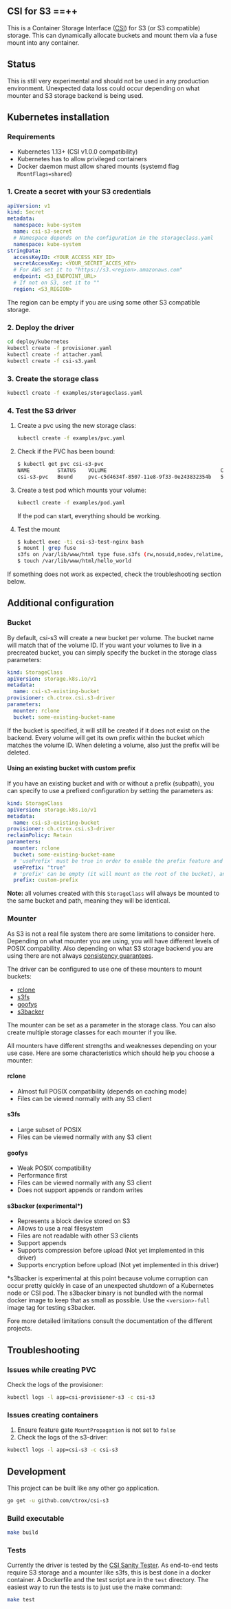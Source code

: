## CSI for S3 ==++
  
This is a Container Storage Interface ([CSI](https://github.com/container-storage-interface/spec/blob/master/spec.md)) for S3 (or S3 compatible) storage. This can dynamically allocate buckets and mount them via a fuse mount into any container.

## Status

This is still very experimental and should not be used in any production environment. Unexpected data loss could occur depending on what mounter and S3 storage backend is being used.

## Kubernetes installation

### Requirements

* Kubernetes 1.13+ (CSI v1.0.0 compatibility)
* Kubernetes has to allow privileged containers
* Docker daemon must allow shared mounts (systemd flag `MountFlags=shared`)

### 1. Create a secret with your S3 credentials

```yaml
apiVersion: v1
kind: Secret
metadata:
  namespace: kube-system
  name: csi-s3-secret
  # Namespace depends on the configuration in the storageclass.yaml
  namespace: kube-system
stringData:
  accessKeyID: <YOUR_ACCESS_KEY_ID>
  secretAccessKey: <YOUR_SECRET_ACCES_KEY>
  # For AWS set it to "https://s3.<region>.amazonaws.com"
  endpoint: <S3_ENDPOINT_URL>
  # If not on S3, set it to ""
  region: <S3_REGION>
```

The region can be empty if you are using some other S3 compatible storage.

### 2. Deploy the driver

```bash
cd deploy/kubernetes
kubectl create -f provisioner.yaml
kubectl create -f attacher.yaml
kubectl create -f csi-s3.yaml
```

### 3. Create the storage class

```bash
kubectl create -f examples/storageclass.yaml
```

### 4. Test the S3 driver

1. Create a pvc using the new storage class:

    ```bash
    kubectl create -f examples/pvc.yaml
    ```

1. Check if the PVC has been bound:

    ```bash
    $ kubectl get pvc csi-s3-pvc
    NAME         STATUS    VOLUME                                     CAPACITY   ACCESS MODES   STORAGECLASS   AGE
    csi-s3-pvc   Bound     pvc-c5d4634f-8507-11e8-9f33-0e243832354b   5Gi        RWO            csi-s3         9s
    ```

1. Create a test pod which mounts your volume:

    ```bash
    kubectl create -f examples/pod.yaml
    ```

    If the pod can start, everything should be working.

1. Test the mount

    ```bash
    $ kubectl exec -ti csi-s3-test-nginx bash
    $ mount | grep fuse
    s3fs on /var/lib/www/html type fuse.s3fs (rw,nosuid,nodev,relatime,user_id=0,group_id=0,allow_other)
    $ touch /var/lib/www/html/hello_world
    ```

If something does not work as expected, check the troubleshooting section below.

## Additional configuration

### Bucket

By default, csi-s3 will create a new bucket per volume. The bucket name will match that of the volume ID. If you want your volumes to live in a precreated bucket, you can simply specify the bucket in the storage class parameters:

```yaml
kind: StorageClass
apiVersion: storage.k8s.io/v1
metadata:
  name: csi-s3-existing-bucket
provisioner: ch.ctrox.csi.s3-driver
parameters:
  mounter: rclone
  bucket: some-existing-bucket-name
```

If the bucket is specified, it will still be created if it does not exist on the backend. Every volume will get its own prefix within the bucket which matches the volume ID. When deleting a volume, also just the prefix will be deleted.

#### Using an existing bucket with custom prefix

If you have an existing bucket and with or without a prefix (subpath), you can specify to use a prefixed configuration by setting the parameters as:

```yaml
kind: StorageClass
apiVersion: storage.k8s.io/v1
metadata:
  name: csi-s3-existing-bucket
provisioner: ch.ctrox.csi.s3-driver
reclaimPolicy: Retain
parameters:
  mounter: rclone
  bucket: some-existing-bucket-name
  # 'usePrefix' must be true in order to enable the prefix feature and to avoid the removal of the prefix or bucket
  usePrefix: "true"
  # 'prefix' can be empty (it will mount on the root of the bucket), an existing prefix or a new one.
  prefix: custom-prefix
```
**Note:** all volumes created with this `StorageClass` will always be mounted to the same bucket and path, meaning they will be identical.

### Mounter

As S3 is not a real file system there are some limitations to consider here. Depending on what mounter you are using, you will have different levels of POSIX compability. Also depending on what S3 storage backend you are using there are not always [consistency guarantees](https://github.com/gaul/are-we-consistent-yet#observed-consistency).

The driver can be configured to use one of these mounters to mount buckets:

* [rclone](https://rclone.org/commands/rclone_mount)
* [s3fs](https://github.com/s3fs-fuse/s3fs-fuse)
* [goofys](https://github.com/kahing/goofys)
* [s3backer](https://github.com/archiecobbs/s3backer)

The mounter can be set as a parameter in the storage class. You can also create multiple storage classes for each mounter if you like.

All mounters have different strengths and weaknesses depending on your use case. Here are some characteristics which should help you choose a mounter:

#### rclone

* Almost full POSIX compatibility (depends on caching mode)
* Files can be viewed normally with any S3 client

#### s3fs

* Large subset of POSIX
* Files can be viewed normally with any S3 client

#### goofys

* Weak POSIX compatibility
* Performance first
* Files can be viewed normally with any S3 client
* Does not support appends or random writes

#### s3backer (experimental*)

* Represents a block device stored on S3
* Allows to use a real filesystem
* Files are not readable with other S3 clients
* Support appends
* Supports compression before upload (Not yet implemented in this driver)
* Supports encryption before upload (Not yet implemented in this driver)

*s3backer is experimental at this point because volume corruption can occur pretty quickly in case of an unexpected shutdown of a Kubernetes node or CSI pod.
The s3backer binary is not bundled with the normal docker image to keep that as small as possible. Use the `<version>-full` image tag for testing s3backer.

Fore more detailed limitations consult the documentation of the different projects.

## Troubleshooting

### Issues while creating PVC

Check the logs of the provisioner:

```bash
kubectl logs -l app=csi-provisioner-s3 -c csi-s3
```

### Issues creating containers

1. Ensure feature gate `MountPropagation` is not set to `false`
2. Check the logs of the s3-driver:

```bash
kubectl logs -l app=csi-s3 -c csi-s3
```

## Development

This project can be built like any other go application.

```bash
go get -u github.com/ctrox/csi-s3
```

### Build executable

```bash
make build
```

### Tests

Currently the driver is tested by the [CSI Sanity Tester](https://github.com/kubernetes-csi/csi-test/tree/master/pkg/sanity). As end-to-end tests require S3 storage and a mounter like s3fs, this is best done in a docker container. A Dockerfile and the test script are in the `test` directory. The easiest way to run the tests is to just use the make command:

```bash
make test
```
